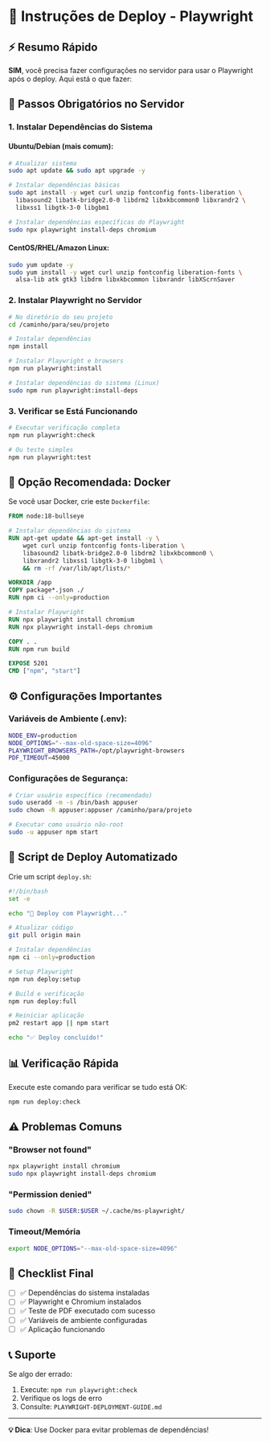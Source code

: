 # 🚀 Instruções de Deploy - Playwright

## ⚡ Resumo Rápido

**SIM**, você precisa fazer configurações no servidor para usar o Playwright após o deploy. Aqui está o que fazer:

## 🔧 Passos Obrigatórios no Servidor

### **1. Instalar Dependências do Sistema**

#### **Ubuntu/Debian (mais comum):**
```bash
# Atualizar sistema
sudo apt update && sudo apt upgrade -y

# Instalar dependências básicas
sudo apt install -y wget curl unzip fontconfig fonts-liberation \
  libasound2 libatk-bridge2.0-0 libdrm2 libxkbcommon0 libxrandr2 \
  libxss1 libgtk-3-0 libgbm1

# Instalar dependências específicas do Playwright
sudo npx playwright install-deps chromium
```

#### **CentOS/RHEL/Amazon Linux:**
```bash
sudo yum update -y
sudo yum install -y wget curl unzip fontconfig liberation-fonts \
  alsa-lib atk gtk3 libdrm libxkbcommon libxrandr libXScrnSaver
```

### **2. Instalar Playwright no Servidor**

```bash
# No diretório do seu projeto
cd /caminho/para/seu/projeto

# Instalar dependências
npm install

# Instalar Playwright e browsers
npm run playwright:install

# Instalar dependências do sistema (Linux)
sudo npm run playwright:install-deps
```

### **3. Verificar se Está Funcionando**

```bash
# Executar verificação completa
npm run playwright:check

# Ou teste simples
npm run playwright:test
```

## 🐳 Opção Recomendada: Docker

Se você usar Docker, crie este `Dockerfile`:

```dockerfile
FROM node:18-bullseye

# Instalar dependências do sistema
RUN apt-get update && apt-get install -y \
    wget curl unzip fontconfig fonts-liberation \
    libasound2 libatk-bridge2.0-0 libdrm2 libxkbcommon0 \
    libxrandr2 libxss1 libgtk-3-0 libgbm1 \
    && rm -rf /var/lib/apt/lists/*

WORKDIR /app
COPY package*.json ./
RUN npm ci --only=production

# Instalar Playwright
RUN npx playwright install chromium
RUN npx playwright install-deps chromium

COPY . .
RUN npm run build

EXPOSE 5201
CMD ["npm", "start"]
```

## ⚙️ Configurações Importantes

### **Variáveis de Ambiente (.env):**
```bash
NODE_ENV=production
NODE_OPTIONS="--max-old-space-size=4096"
PLAYWRIGHT_BROWSERS_PATH=/opt/playwright-browsers
PDF_TIMEOUT=45000
```

### **Configurações de Segurança:**
```bash
# Criar usuário específico (recomendado)
sudo useradd -m -s /bin/bash appuser
sudo chown -R appuser:appuser /caminho/para/projeto

# Executar como usuário não-root
sudo -u appuser npm start
```

## 🔄 Script de Deploy Automatizado

Crie um script `deploy.sh`:

```bash
#!/bin/bash
set -e

echo "🚀 Deploy com Playwright..."

# Atualizar código
git pull origin main

# Instalar dependências
npm ci --only=production

# Setup Playwright
npm run deploy:setup

# Build e verificação
npm run deploy:full

# Reiniciar aplicação
pm2 restart app || npm start

echo "✅ Deploy concluído!"
```

## 📊 Verificação Rápida

Execute este comando para verificar se tudo está OK:

```bash
npm run deploy:check
```

## ⚠️ Problemas Comuns

### **"Browser not found"**
```bash
npx playwright install chromium
sudo npx playwright install-deps chromium
```

### **"Permission denied"**
```bash
sudo chown -R $USER:$USER ~/.cache/ms-playwright/
```

### **Timeout/Memória**
```bash
export NODE_OPTIONS="--max-old-space-size=4096"
```

## 🎯 Checklist Final

- [ ] ✅ Dependências do sistema instaladas
- [ ] ✅ Playwright e Chromium instalados  
- [ ] ✅ Teste de PDF executado com sucesso
- [ ] ✅ Variáveis de ambiente configuradas
- [ ] ✅ Aplicação funcionando

## 📞 Suporte

Se algo der errado:

1. Execute: `npm run playwright:check`
2. Verifique os logs de erro
3. Consulte: `PLAYWRIGHT-DEPLOYMENT-GUIDE.md`

---

**💡 Dica**: Use Docker para evitar problemas de dependências!
